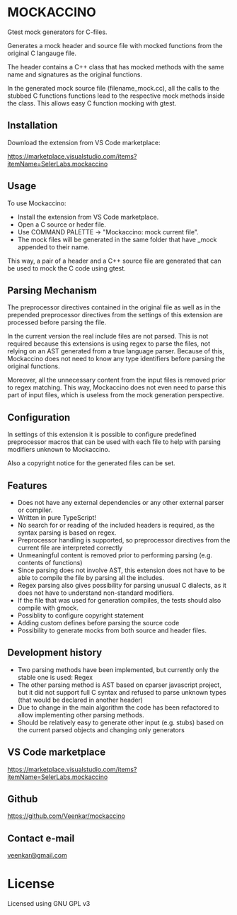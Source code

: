 # MOCKACCINO

Gtest mock generators for C-files.

Generates a mock header and source file with mocked functions from the original C langauge file.

The header contains a C++ class that has mocked methods with the same name and signatures as the original functions.

In the generated mock source file (filename_mock.cc), all the calls to the stubbed C functions functions lead to the respective mock methods inside the class.
This allows easy C function mocking with gtest.


## Installation
Download the extension from VS Code marketplace:

https://marketplace.visualstudio.com/items?itemName=SelerLabs.mockaccino


## Usage
To use Mockaccino:
 - Install the extension from VS Code marketplace.
 - Open a C source or heder file.
 - Use COMMAND PALETTE -> "Mockaccino: mock current file".
 - The mock files will be generated in the same folder that have _mock appended to their name.

This way, a pair of a header and a C++ source file are generated that can be used to mock the C code using gtest.

## Parsing Mechanism
The preprocessor directives contained in the original file as well as in the prepended preprocessor directives from the settings of this extension are processed before parsing the file.

In the current version the real include files are not parsed.
This is not required because this extensions is using regex to parse the files, not relying on an AST generated from a true language parser.
Because of this, Mockaccino does not need to know any type identifiers before parsing the original functions.

Moreover, all the unnecessary content from the input files is removed prior to regex matching.
This way, Mockaccino does not even need to parse this part of input files, which is useless from the mock generation perspective.



## Configuration
In settings of this extension it is possible to configure predefined preprocessor macros that can be used with each file to help with parsing modifiers unknown to Mockaccino.

Also a copyright notice for the generated files can be set.


## Features
- Does not have any external dependencies or any other external parser or compiler.
- Written in pure TypeScript!
- No search for or reading of the included headers is required, as the syntax parsing is based on regex.
- Preprocessor handling is supported, so preprocessor directives from the current file are interpreted correctly
- Unmeaningful content is removed prior to performing parsing (e.g. contents of functions)
- Since parsing does not involve AST, this extension does not have to be able to compile the file by parsing all the includes.
- Regex parsing also gives possibility for parsing unusual C dialects, as it does not have to understand non-standard modifiers.
- If the file that was used for generation compiles, the tests should also compile with gmock.
- Possiblity to configure copyright statement
- Adding custom defines before parsing the source code
- Possibility to generate mocks from both source and header files.


## Development history
- Two parsing methods have been implemented, but currently only the stable one is used: Regex
- The other parsing method is AST based on cparser javascript project, but it did not support full C syntax and refused to parse unknown types (that would be declared in another header)
- Due to change in the main algorithm the code has been refactored to allow implementing other parsing methods.
- Should be relatively easy to generate other input (e.g. stubs) based on the current parsed objects and changing only generators

## VS Code marketplace
https://marketplace.visualstudio.com/items?itemName=SelerLabs.mockaccino

## Github
https://github.com/Veenkar/mockaccino

## Contact e-mail
veenkar@gmail.com

# License
Licensed using GNU GPL v3
